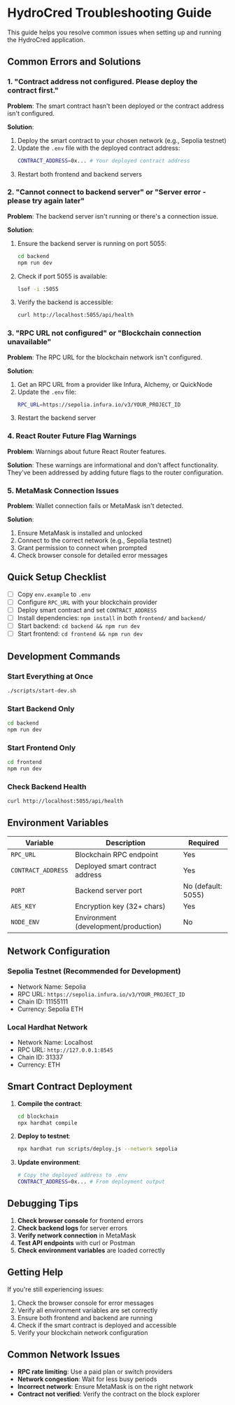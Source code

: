 # HydroCred Troubleshooting Guide

This guide helps you resolve common issues when setting up and running the HydroCred application.

## Common Errors and Solutions

### 1. "Contract address not configured. Please deploy the contract first."

**Problem**: The smart contract hasn't been deployed or the contract address isn't configured.

**Solution**:
1. Deploy the smart contract to your chosen network (e.g., Sepolia testnet)
2. Update the `.env` file with the deployed contract address:
   ```bash
   CONTRACT_ADDRESS=0x... # Your deployed contract address
   ```
3. Restart both frontend and backend servers

### 2. "Cannot connect to backend server" or "Server error - please try again later"

**Problem**: The backend server isn't running or there's a connection issue.

**Solution**:
1. Ensure the backend server is running on port 5055:
   ```bash
   cd backend
   npm run dev
   ```
2. Check if port 5055 is available:
   ```bash
   lsof -i :5055
   ```
3. Verify the backend is accessible:
   ```bash
   curl http://localhost:5055/api/health
   ```

### 3. "RPC URL not configured" or "Blockchain connection unavailable"

**Problem**: The RPC URL for the blockchain network isn't configured.

**Solution**:
1. Get an RPC URL from a provider like Infura, Alchemy, or QuickNode
2. Update the `.env` file:
   ```bash
   RPC_URL=https://sepolia.infura.io/v3/YOUR_PROJECT_ID
   ```
3. Restart the backend server

### 4. React Router Future Flag Warnings

**Problem**: Warnings about future React Router features.

**Solution**: These warnings are informational and don't affect functionality. They've been addressed by adding future flags to the router configuration.

### 5. MetaMask Connection Issues

**Problem**: Wallet connection fails or MetaMask isn't detected.

**Solution**:
1. Ensure MetaMask is installed and unlocked
2. Connect to the correct network (e.g., Sepolia testnet)
3. Grant permission to connect when prompted
4. Check browser console for detailed error messages

## Quick Setup Checklist

- [ ] Copy `env.example` to `.env`
- [ ] Configure `RPC_URL` with your blockchain provider
- [ ] Deploy smart contract and set `CONTRACT_ADDRESS`
- [ ] Install dependencies: `npm install` in both `frontend/` and `backend/`
- [ ] Start backend: `cd backend && npm run dev`
- [ ] Start frontend: `cd frontend && npm run dev`

## Development Commands

### Start Everything at Once
```bash
./scripts/start-dev.sh
```

### Start Backend Only
```bash
cd backend
npm run dev
```

### Start Frontend Only
```bash
cd frontend
npm run dev
```

### Check Backend Health
```bash
curl http://localhost:5055/api/health
```

## Environment Variables

| Variable | Description | Required |
|----------|-------------|----------|
| `RPC_URL` | Blockchain RPC endpoint | Yes |
| `CONTRACT_ADDRESS` | Deployed smart contract address | Yes |
| `PORT` | Backend server port | No (default: 5055) |
| `AES_KEY` | Encryption key (32+ chars) | Yes |
| `NODE_ENV` | Environment (development/production) | No |

## Network Configuration

### Sepolia Testnet (Recommended for Development)
- Network Name: Sepolia
- RPC URL: `https://sepolia.infura.io/v3/YOUR_PROJECT_ID`
- Chain ID: 11155111
- Currency: Sepolia ETH

### Local Hardhat Network
- Network Name: Localhost
- RPC URL: `http://127.0.0.1:8545`
- Chain ID: 31337
- Currency: ETH

## Smart Contract Deployment

1. **Compile the contract**:
   ```bash
   cd blockchain
   npx hardhat compile
   ```

2. **Deploy to testnet**:
   ```bash
   npx hardhat run scripts/deploy.js --network sepolia
   ```

3. **Update environment**:
   ```bash
   # Copy the deployed address to .env
   CONTRACT_ADDRESS=0x... # From deployment output
   ```

## Debugging Tips

1. **Check browser console** for frontend errors
2. **Check backend logs** for server errors
3. **Verify network connection** in MetaMask
4. **Test API endpoints** with curl or Postman
5. **Check environment variables** are loaded correctly

## Getting Help

If you're still experiencing issues:

1. Check the browser console for error messages
2. Verify all environment variables are set correctly
3. Ensure both frontend and backend are running
4. Check if the smart contract is deployed and accessible
5. Verify your blockchain network configuration

## Common Network Issues

- **RPC rate limiting**: Use a paid plan or switch providers
- **Network congestion**: Wait for less busy periods
- **Incorrect network**: Ensure MetaMask is on the right network
- **Contract not verified**: Verify the contract on the block explorer